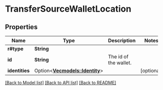 # TransferSourceWalletLocation

## Properties

Name | Type | Description | Notes
------------ | ------------- | ------------- | -------------
**r#type** | **String** |  | 
**id** | **String** | The id of the wallet. | 
**identities** | Option<[**Vec<models::Identity>**](Identity.md)> |  | [optional]

[[Back to Model list]](../README.md#documentation-for-models) [[Back to API list]](../README.md#documentation-for-api-endpoints) [[Back to README]](../README.md)


